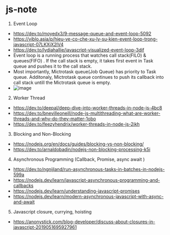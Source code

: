 # js-note
1. Event Loop
 - https://dev.to/moyedx3/9-message-queue-and-event-loop-5092
 - https://viblo.asia/p/hieu-ve-co-che-xu-ly-su-kien-event-loop-trong-javascript-07LKXjX2lV4
 - https://dev.to/lydiahallie/javascript-visualized-event-loop-3dif
 - Event loop is a running process that watches call stack(FILO) & queues(FIFO) . If the call stack is empty, it takes first event in Task queue and pushes it to the call stack.
 - Most importantly, Mictrotask queue(Job Queue) has priority to Task queue. Additonaly, Mictrotask queue continues to push its callback into call stack untill the Mictrotask queue is empty.
 - ![image](https://user-images.githubusercontent.com/38858796/167368527-64d6c76c-03a8-461f-8026-badae50ec3f8.png)
2. Worker Thread
 - https://dev.to/deepal/deep-dive-into-worker-threads-in-node-js-4bc8
 - https://dev.to/bnevilleoneill/node-js-multithreading-what-are-worker-threads-and-why-do-they-matter-1obo
 - https://dev.to/feezyhendrix/worker-threads-in-node-js-2ikh
3. Blocking and Non-Blocking
 - https://nodejs.org/en/docs/guides/blocking-vs-non-blocking/
 - https://dev.to/arnaldobadin/nodejs-non-blocking-processing-k5i
4. Asynchronous Programming (Callback, Promise, async await )
 - https://dev.to/ngnijland/run-asynchronous-tasks-in-batches-in-nodejs-599a
 - https://nodejs.dev/learn/javascript-asynchronous-programming-and-callbacks
 - https://nodejs.dev/learn/understanding-javascript-promises
 - https://nodejs.dev/learn/modern-asynchronous-javascript-with-async-and-await
5. Javascript closure, currying, hoisting
 - https://anonystick.com/blog-developer/discuss-about-closures-in-javascript-2019051695927961
